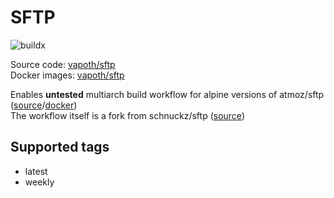 # SFTP

![buildx](https://github.com/vapoth/sftp/workflows/buildx/badge.svg)

Source code: [vapoth/sftp](https://github.com/vapoth/sftp)  
Docker images: [vapoth/sftp](https://hub.docker.com/r/vapoth/sftp)

Enables **untested** multiarch build workflow for alpine versions of atmoz/sftp ([source](https://github.com/atmoz/sftp)/[docker](https://hub.docker.com/r/atmoz/sftp))  
The workflow itself is a fork from schnuckz/sftp ([source](https://github.com/schnuckz/sftp))  

## Supported tags

- latest
- weekly
